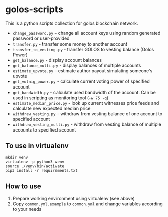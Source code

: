 golos-scripts
=============

This is a python scripts collection for golos blockchain network.

* `change_password.py` - change all account keys using random generated password or user-provided
* `transfer.py` - transfer some money to another account
* `transfer_to_vesting.py` - transfer GOLOS to vesting balance (Golos Power)
* `get_balance.py` - display account balances
* `get_balance_multi.py` - display balances of multiple accounts
* `estimate_upvote.py` - estimate author payout simulating someone's upvote
* `get_votnig_power.py` - calculate current voting power of specified account
* `get_bandwidth.py` - calculate used bandwidth of the account. Can be used in scripting as monitoring tool (`-w 75 -q`)
* `estimate_median_price.py` - look up current witnesses price feeds and calculate new expected median price
* `withdraw_vesting.py` - withdraw from vesting balance of one account to specified account
* `withdraw_vesting_multi.py` - withdraw from vesting balance of multiple accounts to specified account

To use in virtualenv
--------------------

```
mkdir venv
virtualenv -p python3 venv
source ./venv/bin/activate
pip3 install -r requirements.txt
```

How to use
----------

1. Prepare working environment using virtualenv (see above)
2. Copy `common.yml.example` to `common.yml` and change variables according to your needs

